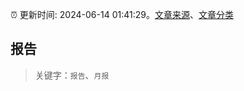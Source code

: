 :alarm_clock: 更新时间: 2024-06-14 01:41:29。[文章来源](/README.md)、[文章分类](/TAGS.md)

## 报告


> 关键字：`报告`、`月报`



